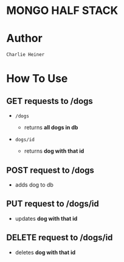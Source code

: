 # MONGO HALF STACK

# Author
    Charlie Heiner

# How To Use
## GET requests to /dogs
* `/dogs` 
    * returns **all dogs in db**

* `dogs/id`
    * returns **dog with that id**

## POST request to /dogs
* adds dog to db

## PUT request to /dogs/id
* updates **dog with that id**

## DELETE request to /dogs/id
* deletes **dog with that id**
